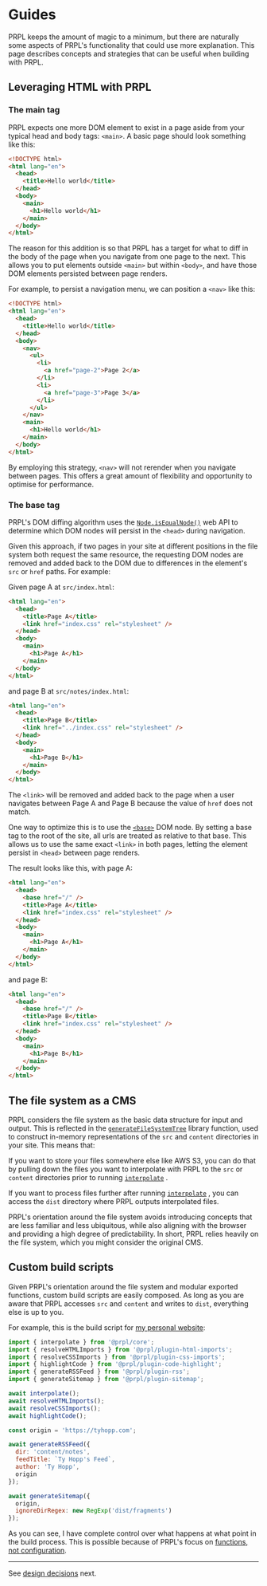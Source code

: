 <!--
title: Guides
description: Guides for PRPL, a modular static site generator built for longevity.
slug: /guides
order: 05
-->

# Guides

PRPL keeps the amount of magic to a minimum, but there are naturally some aspects of PRPL's 
functionality that could use more explanation. This page describes concepts and strategies that can be useful when 
building with PRPL.

## Leveraging HTML with PRPL

### The main tag

PRPL expects one more DOM element to exist in a page aside from your typical head and body tags: `<main>`. A basic page should look something like this:

```html
<!DOCTYPE html>
<html lang="en">
  <head>
    <title>Hello world</title>
  </head>
  <body>
    <main>
      <h1>Hello world</h1>
    </main>
  </body>
</html>
```

The reason for this addition is so that PRPL has a target for what to diff in the body of the page when you navigate 
from one page to the next. This allows you to put elements outside `<main>` but within `<body>`, and have those DOM 
elements persisted between page renders.

For example, to persist a navigation menu, we can position a `<nav>` like this:

```html
<!DOCTYPE html>
<html lang="en">
  <head>
    <title>Hello world</title>
  </head>
  <body>
    <nav>
      <ul>
        <li>
          <a href="page-2">Page 2</a>
        </li>
        <li>
          <a href="page-3">Page 3</a>
        </li>
      </ul>
    </nav>
    <main>
      <h1>Hello world</h1>
    </main>
  </body>
</html>
```

By employing this strategy, `<nav>` will not rerender when you navigate between pages. This offers a great amount of 
flexibility and opportunity to optimise for performance.

### The base tag

PRPL's DOM diffing algorithm uses the [`Node.isEqualNode()`](https://developer.mozilla.org/en-US/docs/Web/API/Node/isEqualNode)
web API to determine which DOM nodes will persist in the `<head>` during navigation.

Given this approach, if two pages in your site at different positions in the file system both request the same 
resource, the requesting DOM nodes are removed and added back to the DOM due to differences in 
the element's `src` or `href` paths. For example:

Given page A at `src/index.html`:

```html
<html lang="en">
  <head>
    <title>Page A</title>
    <link href="index.css" rel="stylesheet" />
  </head>
  <body>
    <main>
      <h1>Page A</h1>
    </main>
  </body>
</html>
```

and page B at `src/notes/index.html`:

```html
<html lang="en">
  <head>
    <title>Page B</title>
    <link href="../index.css" rel="stylesheet" />
  </head>
  <body>
    <main>
      <h1>Page B</h1>
    </main>
  </body>
</html>
```

The `<link>` will be removed and added back to the page when a user navigates between Page A and Page B because the 
value of `href` does not match.

One way to optimize this is to use the [`<base>`](https://developer.mozilla.org/en-US/docs/Web/HTML/Element/base) 
DOM node. By setting a base tag to the root of the site, all urls are treated as relative to that base. This allows 
us to use the same exact `<link>` in both pages, letting the element persist in `<head>` between page renders.

The result looks like this, with page A:

```html
<html lang="en">
  <head>
    <base href="/" />
    <title>Page A</title>
    <link href="index.css" rel="stylesheet" />
  </head>
  <body>
    <main>
      <h1>Page A</h1>
    </main>
  </body>
</html>
```

and page B:

```html
<html lang="en">
  <head>
    <base href="/" />
    <title>Page B</title>
    <link href="index.css" rel="stylesheet" />
  </head>
  <body>
    <main>
      <h1>Page B</h1>
    </main>
  </body>
</html>
```

## The file system as a CMS

PRPL considers the file system as the basic data structure for input and output. This is reflected in the 
[`generateFileSystemTree`](https://github.com/tyhopp/prpl/blob/master/packages/core/src/lib/generate-fs-tree.ts) 
library function, used to construct in-memory representations of the `src` and `content` directories in your 
site. This means that:

If you want to store your files somewhere else like AWS S3, you can do that by pulling down the files you want 
to interpolate with PRPL to the `src` or `content` directories prior to running [`interpolate`](https://github.com/tyhopp/prpl/blob/master/packages/core/src/interpolate/interpolate.ts)
.

If you want to process files further after running [`interpolate`](https://github.com/tyhopp/prpl/blob/master/packages/core/src/interpolate/interpolate.ts)
, you can access the `dist` directory where PRPL outputs interpolated files.

PRPL's orientation around the file system avoids introducing concepts that are less familiar and less ubiquitous, while 
also aligning with the browser and providing a high degree of predictability. In short, PRPL relies heavily on the 
file system, which you might consider the original CMS.

## Custom build scripts

Given PRPL's orientation around the file system and modular exported functions, custom build scripts are easily 
composed. As long as you are aware that PRPL accesses `src` and `content` and writes to `dist`, everything else is up to you. 

For example, this is the build script for [my personal website](https://tyhopp.com):

```javascript
import { interpolate } from '@prpl/core';
import { resolveHTMLImports } from '@prpl/plugin-html-imports';
import { resolveCSSImports } from '@prpl/plugin-css-imports';
import { highlightCode } from '@prpl/plugin-code-highlight';
import { generateRSSFeed } from '@prpl/plugin-rss';
import { generateSitemap } from '@prpl/plugin-sitemap';

await interpolate();
await resolveHTMLImports();
await resolveCSSImports();
await highlightCode();

const origin = 'https://tyhopp.com';

await generateRSSFeed({
  dir: 'content/notes',
  feedTitle: `Ty Hopp's Feed`,
  author: 'Ty Hopp',
  origin
});

await generateSitemap({
  origin,
  ignoreDirRegex: new RegExp('dist/fragments')
});
```

As you can see, I have complete control over what happens at what point in the build process. This is possible 
because of PRPL's focus on [functions, not configuration](/design-decisions#functions-not-configuration).

---

See [design decisions](/design-decisions) next.